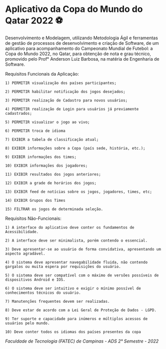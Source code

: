 # Aplicativo da Copa do Mundo do Qatar 2022 ⚽

Desenvolvimento e Modelagem, utilizando Metodologia Ágil e ferramentas de gestão de processos de desenvolvimento e criação de Software, de um aplicativo para acompanhamento do Campeonato Mundial de Futebol: a Copa do Mundo 2022, no Qatar, para obtenção de nota e grau técnico, promovido pelo Prof° Anderson Luiz Barbosa, na matéria de Engenharia de Software.

Requisitos Funcionais da Aplicação:

	1) PERMITIR visualização dos países participantes;
	
	2) PERMITIR habilitar notificação dos jogos desejados;
	
	3) PERMITIR realização de Cadastro para novos usuários;
	
	4) PERMITIR realização de Login para usuários já previamente cadastrados;
	
	5) PERMITIR visualizar o jogo ao vivo;
	
	6) PERMITIR troca de idioma
	
	7) EXIBIR a tabela de classificação atual;
	
	8) EXIBIR informações sobre a Copa (país sede, história, etc.);
	
	9) EXIBIR informações dos times;
	
   	10) EXIBIR informações dos jogadores;
	
   	11) EXIBIR resultados dos jogos anteriores;
	
  	12) EXIBIR a grade de horários dos jogos;
	
   	13) EXIBIR feed de notícias sobre os jogos, jogadores, times, etc;
	
	14) EXIBIR Grupos dos Times
	
   	15) FILTRAR os jogos de determinada seleção.
   
Requisitos Não-Funcionais:

	1) A interface do aplicativo deve conter os fundamentos de Acessibilidade.
	
	2) A interface deve ser minimalista, porém contendo o essencial.
	
	3) Deve apresentar-se ao usuário de forma convidativa, apresentando um aspecto agradável.
	
	4) O sistema deve apresentar navegabilidade fluida, não contendo gargalos ou muita espera por requisições do usuário.
	
	5) O sistema deve ser compatível com o máximo de versões possíveis de dispositivos Android e IOS.
	
	6) O sistema deve ser intuitivo e exigir o mínimo possível de conhecimentos técnicos do usuário.
	
	7) Manutenções frequentes devem ser realizadas.
	
	8) Deve estar de acordo com a Lei Geral de Proteção de Dados - LGPD.
	
	9) Ter suporte e capacidade para inúmeros e múltiplos acessos de usuários pelo mundo.
	
	10) Deve conter todos os idiomas dos países presentes da copa

_Faculdade de Tecnologia (FATEC) de Campinas - ADS 2° Semestre - 2022_
